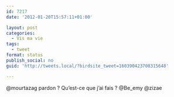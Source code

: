 ```yaml
---
id: 7217
date: '2012-01-20T15:57:11+01:00'

layout: post
categories:
  - Vis ma vie
tags:
  - tweet
format: status
publish_social: no
guid: 'http://tweets.local/?birdsite_tweet=160390423708315648'

---
```


@mourtazag pardon ? Qu’est-ce que j’ai fais ? @Be\_emy @zizae